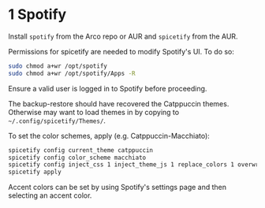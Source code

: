 # 1 Spotify

Install `spotify` from the Arco repo or AUR and `spicetify` from the AUR.

Permissions for spicetify are needed to modify Spotify's UI. To do so:

```bash
sudo chmod a+wr /opt/spotify
sudo chmod a+wr /opt/spotify/Apps -R
```

Ensure a valid user is logged in to Spotify before proceeding.

The backup-restore should have recovered the Catppuccin themes. Otherwise may want to load themes in by copying to `~/.config/spicetify/Themes/`.

To set the color schemes, apply (e.g. Catppuccin-Macchiato):

```bash
spicetify config current_theme catppuccin
spicetify config color_scheme macchiato
spicetify config inject_css 1 inject_theme_js 1 replace_colors 1 overwrite_assets 1
spicetify apply 
```

Accent colors can be set by using Spotify's settings page and then selecting an accent color.
